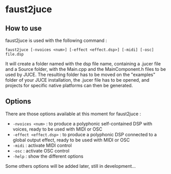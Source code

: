 # faust2juce

## How to use

faust2juce is used with the following command : 

`faust2juce [-nvoices <num>] [-effect <effect.dsp>] [-midi] [-osc] file.dsp` 

It will create a folder named with the dsp file name, containing a .jucer file and a Source folder, with the Main.cpp and the MainComponent.h files to be used by JUCE.
The resulting folder has to be moved on the "examples" folder of your JUCE installation, the .jucer file has to be opened, and projects for specific native platforms can then be generated. 

## Options

There are those options available at this moment for faust2juce : 

 - `-nvoices <num>`         : to produce a polyphonic self-contained DSP with <num> voices, ready to be used with MIDI or OSC
 - `-effect <effect.dsp>`   : to produce a polyphonic DSP connected to a global output effect, ready to be used with MIDI or OSC
 - `-midi`                  : activate MIDI control
 - `-osc`                   : activate OSC control
 - `-help`                  : show the different options 

Some others options will be added later, still in development...

